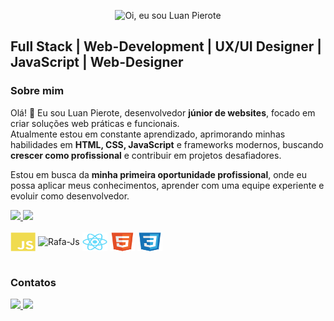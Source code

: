 <p align="center">
  <span><img src="https://img.shields.io/badge/Ola!,%20eu%20sou%20Luan%20Pierote-black?style=for-the-badge&logoColor=green" alt="Oi, eu sou Luan Pierote">
  </span>
  
</p>
  <h2>  Full Stack | Web-Development | UX/UI Designer |
 JavaScript | Web-Designer </h2>

 ### Sobre mim

Olá! 👋 Eu sou Luan Pierote, desenvolvedor **júnior de websites**, focado em criar soluções web práticas e funcionais.  
Atualmente estou em constante aprendizado, aprimorando minhas habilidades em **HTML, CSS, JavaScript** e frameworks modernos, buscando **crescer como profissional** e contribuir em projetos desafiadores.  

Estou em busca da **minha primeira oportunidade profissional**, onde eu possa aplicar meus conhecimentos, aprender com uma equipe experiente e evoluir como desenvolvedor.

<div>
  <a href="https://github.com/Luanpierote">
    <img height="180em" src="https://github-readme-stats.vercel.app/api?username=Luanpierote&show_icons=true&theme=gotham&include_all_commits=true&count_private=true"/>
    <img height="180em" src="https://github-readme-stats.vercel.app/api/top-langs/?username=Luanpierote&layout=compact&langs_count=16&theme=gotham"/>
  </a>
</div>

<div style="display: inline_block"><br>
  <img align="center" alt="Rafa-Js" height="30" width="40" src="https://raw.githubusercontent.com/devicons/devicon/master/icons/javascript/javascript-plain.svg">
  <img  align="center" alt="Rafa-Js" height="30" width="40" src="https://cdn.jsdelivr.net/gh/devicons/devicon@latest/icons/java/java-original-wordmark.svg" />
  <img align="center" alt="Rafa-React" height="30" width="40" src="https://raw.githubusercontent.com/devicons/devicon/master/icons/react/react-original.svg">
  <img align="center" alt="Rafa-HTML" height="30" width="40" src="https://raw.githubusercontent.com/devicons/devicon/master/icons/html5/html5-original.svg">
  <img align="center" alt="Rafa-CSS" height="30" width="40" src="https://raw.githubusercontent.com/devicons/devicon/master/icons/css3/css3-original.svg">
</div>
<br>

### Contatos

<div>
  <a href="mailto:luanpierotedapaz@gmail.com">
    <img src="https://img.shields.io/badge/-Gmail-%23333?style=for-the-badge&logo=gmail&logoColor=white" target="_blank">
  </a>  
  <a href="https://www.linkedin.com/in/luan-pierote-61a850302/" target="_blank">
    <img src="https://img.shields.io/badge/-LinkedIn-%230077B5?style=for-the-badge&logo=linkedin&logoColor=white">
  </a>
</div>
  

